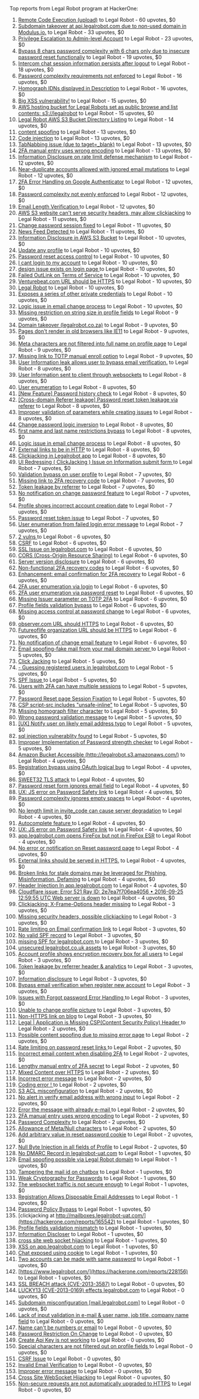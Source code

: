 Top reports from Legal Robot program at HackerOne:

1. [Remote Code Execution (upload)](https://hackerone.com/reports/116575) to Legal Robot - 60 upvotes, $0
2. [Subdomain takeover at api.legalrobot.com due to non-used domain in Modulus.io.](https://hackerone.com/reports/148770) to Legal Robot - 33 upvotes, $0
3. [Privilege Escalation to Admin-level Account](https://hackerone.com/reports/261285) to Legal Robot - 23 upvotes, $0
4. [Bypass 8 chars password complexity with 6 chars only due to insecure password reset functionaliy](https://hackerone.com/reports/173195) to Legal Robot - 19 upvotes, $0
5. [Intercom chat session information persists after logout](https://hackerone.com/reports/249798) to Legal Robot - 18 upvotes, $0
6. [Password complexity requirements not enforced](https://hackerone.com/reports/191643) to Legal Robot - 16 upvotes, $0
7. [Homograph IDNs displayed in Description](https://hackerone.com/reports/260938) to Legal Robot - 16 upvotes, $0
8. [Big XSS vulnerability!](https://hackerone.com/reports/216330) to Legal Robot - 15 upvotes, $0
9. [AWS hosting bucket for Legal Robots set as public browse and list contents: s3://legalrobot](https://hackerone.com/reports/166861) to Legal Robot - 15 upvotes, $0
10. [Legal Robot AWS S3 Bucket Directory Listing](https://hackerone.com/reports/194142) to Legal Robot - 14 upvotes, $0
11. [content spoofing](https://hackerone.com/reports/167380) to Legal Robot - 13 upvotes, $0
12. [Code injection](https://hackerone.com/reports/257207) to Legal Robot - 13 upvotes, $0
13. [TabNabbing issue (due to taget=_blank)](https://hackerone.com/reports/260278) to Legal Robot - 13 upvotes, $0
14. [2FA manual entry uses wrong encoding](https://hackerone.com/reports/260390) to Legal Robot - 13 upvotes, $0
15. [Information Disclosure on rate limit defense mechanism](https://hackerone.com/reports/172296) to Legal Robot - 12 upvotes, $0
16. [Near-duplicate accounts allowed with ignored email mutations](https://hackerone.com/reports/171337) to Legal Robot - 12 upvotes, $0
17. [2FA Error Handling on Google Authenticator](https://hackerone.com/reports/249695) to Legal Robot - 12 upvotes, $0
18. [Password complexity not evenly enforced](https://hackerone.com/reports/249398) to Legal Robot - 12 upvotes, $0
19. [Email Length Verification ](https://hackerone.com/reports/263589) to Legal Robot - 12 upvotes, $0
20. [AWS S3 website can't serve security headers, may allow clickjacking](https://hackerone.com/reports/149572) to Legal Robot - 11 upvotes, $0
21. [Change password session fixed](https://hackerone.com/reports/260751) to Legal Robot - 11 upvotes, $0
22. [News Feed Detected ](https://hackerone.com/reports/163730) to Legal Robot - 11 upvotes, $0
23. [Information Disclosure in AWS S3 Bucket](https://hackerone.com/reports/163476) to Legal Robot - 10 upvotes, $0
24. [Update any profile](https://hackerone.com/reports/260604) to Legal Robot - 10 upvotes, $0
25. [Password reset access control](https://hackerone.com/reports/180895) to Legal Robot - 10 upvotes, $0
26. [I cant login to my account](https://hackerone.com/reports/263743) to Legal Robot - 10 upvotes, $0
27. [design issue exists on login page ](https://hackerone.com/reports/264101) to Legal Robot - 10 upvotes, $0
28. [Failed OutLink on Terms of Service](https://hackerone.com/reports/268629) to Legal Robot - 10 upvotes, $0
29. [Venturebeat.com URL should be HTTPS](https://hackerone.com/reports/268612) to Legal Robot - 10 upvotes, $0
30. [Legal Robot](https://hackerone.com/reports/276427) to Legal Robot - 10 upvotes, $0
31. [Exposes a series of other private credentials](https://hackerone.com/reports/289189) to Legal Robot - 10 upvotes, $0
32. [Logic issue in email change process](https://hackerone.com/reports/265931) to Legal Robot - 10 upvotes, $0
33. [Missing restriction on string size in profile fields](https://hackerone.com/reports/180548) to Legal Robot - 9 upvotes, $0
34. [Domain takeover (legalrobot.co.za)](https://hackerone.com/reports/230525) to Legal Robot - 9 upvotes, $0
35. [Pages don't render in old browsers like IE11](https://hackerone.com/reports/251468) to Legal Robot - 9 upvotes, $0
36. [Meta characters are not filtered into full name on profile page](https://hackerone.com/reports/251469) to Legal Robot - 9 upvotes, $0
37. [Missing link to TOTP manual enroll option](https://hackerone.com/reports/249339) to Legal Robot - 9 upvotes, $0
38. [User Information leak allows user to bypass email verification.](https://hackerone.com/reports/163467) to Legal Robot - 8 upvotes, $0
39. [User Information sent to client through websockets](https://hackerone.com/reports/163464) to Legal Robot - 8 upvotes, $0
40. [User enumeration](https://hackerone.com/reports/250457) to Legal Robot - 8 upvotes, $0
41. [[New Feature] Password history check](https://hackerone.com/reports/250741) to Legal Robot - 8 upvotes, $0
42. [[Cross-domain Referer leakage] Password reset token leakage via referer](https://hackerone.com/reports/253448) to Legal Robot - 8 upvotes, $0
43. [Improper validation of parameters while creating issues](https://hackerone.com/reports/260632) to Legal Robot - 8 upvotes, $0
44. [Change password logic inversion](https://hackerone.com/reports/255679) to Legal Robot - 8 upvotes, $0
45. [first name and last name restrictions bypass](https://hackerone.com/reports/260468) to Legal Robot - 8 upvotes, $0
46. [Logic issue in email change process](https://hackerone.com/reports/266017) to Legal Robot - 8 upvotes, $0
47. [External links to be in HTTP](https://hackerone.com/reports/269288) to Legal Robot - 8 upvotes, $0
48. [Clickjacking in Legalrobot app](https://hackerone.com/reports/270454) to Legal Robot - 8 upvotes, $0
49. [UI Redressing ( ClickJacking ) Issue on Information submit form ](https://hackerone.com/reports/163753) to Legal Robot - 7 upvotes, $0
50. [Validation bypass on user profile](https://hackerone.com/reports/164687) to Legal Robot - 7 upvotes, $0
51. [Missing link to 2FA recovery code](https://hackerone.com/reports/249346) to Legal Robot - 7 upvotes, $0
52. [Token leakage by referrer](https://hackerone.com/reports/213936) to Legal Robot - 7 upvotes, $0
53. [No notification on change password feature](https://hackerone.com/reports/251526) to Legal Robot - 7 upvotes, $0
54. [Profile shows incorrect account creation date](https://hackerone.com/reports/255021) to Legal Robot - 7 upvotes, $0
55. [Password reset token issue](https://hackerone.com/reports/265775) to Legal Robot - 7 upvotes, $0
56. [User enumeration from failed login error message](https://hackerone.com/reports/257035) to Legal Robot - 7 upvotes, $0
57. [2 vulns ](https://hackerone.com/reports/163677) to Legal Robot - 6 upvotes, $0
58. [CSRF](https://hackerone.com/reports/65167) to Legal Robot - 6 upvotes, $0
59. [SSL Issue on legalrobot.com](https://hackerone.com/reports/116805) to Legal Robot - 6 upvotes, $0
60. [CORS (Cross-Origin Resource Sharing)](https://hackerone.com/reports/163491) to Legal Robot - 6 upvotes, $0
61. [Server version disclosure](https://hackerone.com/reports/167041) to Legal Robot - 6 upvotes, $0
62. [Non-functional 2FA recovery codes](https://hackerone.com/reports/249337) to Legal Robot - 6 upvotes, $0
63. [Enhancement: email confirmation for 2FA recovery](https://hackerone.com/reports/250082) to Legal Robot - 6 upvotes, $0
64. [2FA user enumeration via login](https://hackerone.com/reports/249467) to Legal Robot - 6 upvotes, $0
65. [2FA user enumeration via password reset](https://hackerone.com/reports/249431) to Legal Robot - 6 upvotes, $0
66. [Missing Issuer parameter on TOTP 2FA](https://hackerone.com/reports/251200) to Legal Robot - 6 upvotes, $0
67. [Profile fields validation bypass](https://hackerone.com/reports/255474) to Legal Robot - 6 upvotes, $0
68. [Missing access control at password change](https://hackerone.com/reports/164648) to Legal Robot - 6 upvotes, $0
69. [observer.com URL should HTTPS](https://hackerone.com/reports/260299) to Legal Robot - 6 upvotes, $0
70. [Futureoflife organization URL should be HTTPS](https://hackerone.com/reports/260591) to Legal Robot - 6 upvotes, $0
71. [No notification of change email feature](https://hackerone.com/reports/265930) to Legal Robot - 6 upvotes, $0
72. [Email spoofing-fake mail from your mail domain server ](https://hackerone.com/reports/163501) to Legal Robot - 5 upvotes, $0
73. [Click Jacking](https://hackerone.com/reports/163888) to Legal Robot - 5 upvotes, $0
74. [- Guessing registered users in legalrobot.com](https://hackerone.com/reports/66845) to Legal Robot - 5 upvotes, $0
75. [SPF Issue ](https://hackerone.com/reports/116609) to Legal Robot - 5 upvotes, $0
76. [Users with 2FA can have multiple sessions](https://hackerone.com/reports/250243) to Legal Robot - 5 upvotes, $0
77. [Password Reset page Session Fixation](https://hackerone.com/reports/255020) to Legal Robot - 5 upvotes, $0
78. [CSP script-src includes "unsafe-inline"](https://hackerone.com/reports/260648) to Legal Robot - 5 upvotes, $0
79. [Missing homograph filter character](https://hackerone.com/reports/268981) to Legal Robot - 5 upvotes, $0
80. [Wrong password validation message](https://hackerone.com/reports/265863) to Legal Robot - 5 upvotes, $0
81. [[UX] Notify user on likely email address typo](https://hackerone.com/reports/255026) to Legal Robot - 5 upvotes, $0
82. [sql injection vulnerablity found](https://hackerone.com/reports/211988) to Legal Robot - 5 upvotes, $0
83. [Improper Implementation of Password strength checker](https://hackerone.com/reports/271950) to Legal Robot - 5 upvotes, $0
84. [Amazon Bucket Accessible (http://legalrobot.s3.amazonaws.com/)](https://hackerone.com/reports/163599) to Legal Robot - 4 upvotes, $0
85. [Registration bypass using OAuth logical bug](https://hackerone.com/reports/64946) to Legal Robot - 4 upvotes, $0
86. [SWEET32 TLS attack](https://hackerone.com/reports/199438) to Legal Robot - 4 upvotes, $0
87. [Password reset form ignores email field](https://hackerone.com/reports/213180) to Legal Robot - 4 upvotes, $0
88. [UX: JS error on Password Safety link](https://hackerone.com/reports/262109) to Legal Robot - 4 upvotes, $0
89. [Password complexity ignores empty spaces](https://hackerone.com/reports/250253) to Legal Robot - 4 upvotes, $0
90. [No length limit in invite_code can cause server degradation](https://hackerone.com/reports/260662) to Legal Robot - 4 upvotes, $0
91. [Autocomplete feature ](https://hackerone.com/reports/267356) to Legal Robot - 4 upvotes, $0
92. [UX: JS error on Password Safety link](https://hackerone.com/reports/260941) to Legal Robot - 4 upvotes, $0
93. [app.legalrobot.com opens FireFox but not in FireFox ESR](https://hackerone.com/reports/255481) to Legal Robot - 4 upvotes, $0
94. [No error or notification on Reset password page](https://hackerone.com/reports/255100) to Legal Robot - 4 upvotes, $0
95. [External links should be served in HTTPS.](https://hackerone.com/reports/272863) to Legal Robot - 4 upvotes, $0
96. [Broken links for stale domains may be leveraged for Phishing, Misinformation, Defaming](https://hackerone.com/reports/276244) to Legal Robot - 4 upvotes, $0
97. [Header Injection In app.legalrobot.com](https://hackerone.com/reports/264405) to Legal Robot - 4 upvotes, $0
98. [Cloudflare issue: Error 521 Ray ID: 2e7ea7f706ea4056 • 2016-09-25 12:59:55 UTC Web server is down](https://hackerone.com/reports/171879) to Legal Robot - 4 upvotes, $0
99. [Clickjacking: X-Frame-Options header missing](https://hackerone.com/reports/163646) to Legal Robot - 3 upvotes, $0
100. [Missing security headers, possible clickjacking](https://hackerone.com/reports/64645) to Legal Robot - 3 upvotes, $0
101. [  Rate limiting on Email confirmation link](https://hackerone.com/reports/115845) to Legal Robot - 3 upvotes, $0
102. [No valid SPF record](https://hackerone.com/reports/66385) to Legal Robot - 3 upvotes, $0
103. [missing SPF for legalrobot.com ](https://hackerone.com/reports/64561) to Legal Robot - 3 upvotes, $0
104. [unsecured legalrobot.co.uk assets](https://hackerone.com/reports/163885) to Legal Robot - 3 upvotes, $0
105. [Account profile shows encryption recovery box for all users](https://hackerone.com/reports/250088) to Legal Robot - 3 upvotes, $0
106. [Token leakage by referrer header & analytics](https://hackerone.com/reports/252544) to Legal Robot - 3 upvotes, $0
107. [Information disclosure](https://hackerone.com/reports/261817) to Legal Robot - 3 upvotes, $0
108. [Bypass email verification when register new account](https://hackerone.com/reports/265749) to Legal Robot - 3 upvotes, $0
109. [Issues with Forgot password Error Handling ](https://hackerone.com/reports/259400) to Legal Robot - 3 upvotes, $0
110. [Unable to change profile picture](https://hackerone.com/reports/255098) to Legal Robot - 3 upvotes, $0
111. [Non-HTTPS link on blog](https://hackerone.com/reports/281274) to Legal Robot - 3 upvotes, $0
112. [ Legal | Application is Missing CSP(Content Security Policy) Header ](https://hackerone.com/reports/163676) to Legal Robot - 2 upvotes, $0
113. [Possible content spoofing due to missing error page](https://hackerone.com/reports/164137) to Legal Robot - 2 upvotes, $0
114. [  Rate limiting on password reset links ](https://hackerone.com/reports/115844) to Legal Robot - 2 upvotes, $0
115. [Incorrect email content when disabling 2FA](https://hackerone.com/reports/259416) to Legal Robot - 2 upvotes, $0
116. [Lengthy manual entry of 2FA secret](https://hackerone.com/reports/259415) to Legal Robot - 2 upvotes, $0
117. [Mixed Content over HTTPS](https://hackerone.com/reports/256649) to Legal Robot - 2 upvotes, $0
118. [Incorrect error message](https://hackerone.com/reports/259742) to Legal Robot - 2 upvotes, $0
119. [Coding error ! ](https://hackerone.com/reports/264023) to Legal Robot - 2 upvotes, $0
120. [S3 ACL misconfiguration](https://hackerone.com/reports/189023) to Legal Robot - 2 upvotes, $0
121. [No alert in verify email address with wrong input](https://hackerone.com/reports/265619) to Legal Robot - 2 upvotes, $0
122. [Error the message with already e-mail ](https://hackerone.com/reports/265441) to Legal Robot - 2 upvotes, $0
123. [2FA manual entry uses wrong encoding](https://hackerone.com/reports/260491) to Legal Robot - 2 upvotes, $0
124. [Password Complexity ](https://hackerone.com/reports/263728) to Legal Robot - 2 upvotes, $0
125. [Allowance of Meta/Null characters](https://hackerone.com/reports/274013) to Legal Robot - 2 upvotes, $0
126. [Add arbitrary value in reset password cookie](https://hackerone.com/reports/266030) to Legal Robot - 2 upvotes, $0
127. [Null Byte Injection in all fields of Profile](https://hackerone.com/reports/255125) to Legal Robot - 2 upvotes, $0
128. [ No DMARC Record in  legalrobot-uat.com](https://hackerone.com/reports/133360) to Legal Robot - 1 upvotes, $0
129. [Email spoofing possible via Legal Robot domain](https://hackerone.com/reports/163475) to Legal Robot - 1 upvotes, $0
130. [Tampering the mail id on chatbox](https://hackerone.com/reports/260239) to Legal Robot - 1 upvotes, $0
131. [Weak Cryptography for Passwords](https://hackerone.com/reports/260689) to Legal Robot - 1 upvotes, $0
132. [The websocket traffic is not secure enough](https://hackerone.com/reports/178990) to Legal Robot - 1 upvotes, $0
133. [Registration Allows Disposable Email Addresses](https://hackerone.com/reports/263846) to Legal Robot - 1 upvotes, $0
134. [Password Policy Bypass](https://hackerone.com/reports/213767) to Legal Robot - 1 upvotes, $0
135. [clickjacking at http://mailboxes.legalrobot-uat.com/](https://hackerone.com/reports/165542) to Legal Robot - 1 upvotes, $0
136. [Profile fields validation mismatch](https://hackerone.com/reports/260316) to Legal Robot - 1 upvotes, $0
137. [Information Discloser](https://hackerone.com/reports/260645) to Legal Robot - 1 upvotes, $0
138. [cross site web socket hijacking](https://hackerone.com/reports/274324) to Legal Robot - 1 upvotes, $0
139. [XSS on app.legalrobot.com](https://hackerone.com/reports/277431) to Legal Robot - 1 upvotes, $0
140. [Chat exposed using cookie](https://hackerone.com/reports/279070) to Legal Robot - 1 upvotes, $0
141. [Two accounts can be made with same password](https://hackerone.com/reports/277213) to Legal Robot - 1 upvotes, $0
142. [https://www.legalrobot.com/](https://hackerone.com/reports/228156) to Legal Robot - 1 upvotes, $0
143. [SSL BREACH attack (CVE-2013-3587)](https://hackerone.com/reports/254895) to Legal Robot - 0 upvotes, $0
144. [LUCKY13 (CVE-2013-0169) effects legalrobot.com](https://hackerone.com/reports/255041) to Legal Robot - 0 upvotes, $0
145. [Subdomain misconfiguration [mail.legalrobot.com]](https://hackerone.com/reports/250766) to Legal Robot - 0 upvotes, $0
146. [Lack of input validation in e-mail & user name, job title, company name field](https://hackerone.com/reports/254927) to Legal Robot - 0 upvotes, $0
147. [Name can't be numbers or email](https://hackerone.com/reports/263196) to Legal Robot - 0 upvotes, $0
148. [Password Restriction On Change](https://hackerone.com/reports/262140) to Legal Robot - 0 upvotes, $0
149. [Create Api Key is not working](https://hackerone.com/reports/255025) to Legal Robot - 0 upvotes, $0
150. [Special characters are not filtered out on profile fields ](https://hackerone.com/reports/260838) to Legal Robot - 0 upvotes, $0
151. [CSRF Issue](https://hackerone.com/reports/166231) to Legal Robot - 0 upvotes, $0
152. [Invalid Email Verification](https://hackerone.com/reports/260492) to Legal Robot - 0 upvotes, $0
153. [Improper error message](https://hackerone.com/reports/263681) to Legal Robot - 0 upvotes, $0
154. [Cross Site WebSocket Hijacking](https://hackerone.com/reports/211283) to Legal Robot - 0 upvotes, $0
155. [Non-secure requests are not automatically upgraded to HTTPS](https://hackerone.com/reports/164419) to Legal Robot - 0 upvotes, $0
